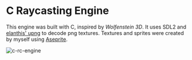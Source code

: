 # C Raycasting Engine

This engine was built with C, inspired by *Wolfenstein 3D*. It uses SDL2 and [elanthis' upng](https://github.com/elanthis/upng) to decode png textures. Textures and sprites were created by myself using [Aseprite](https://www.aseprite.org/).

![c-rc-engine](https://github.com/Nico-Posateri/c-and-js-raycast-engine/assets/141705409/0682c403-d53f-4048-96f8-47abbb89a055)

